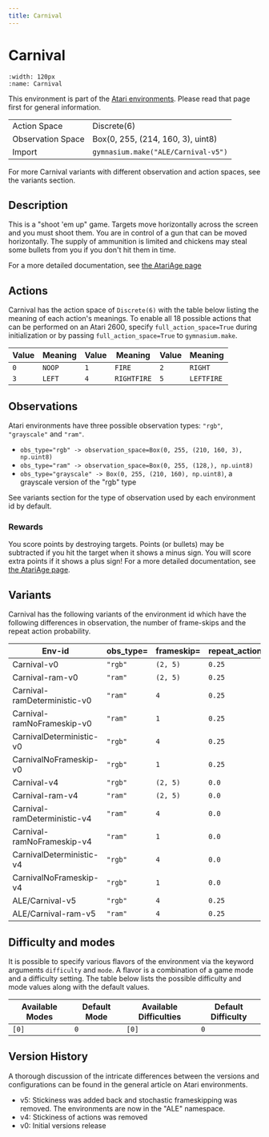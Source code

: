 ```yaml
---
title: Carnival
---
```


# Carnival

```{figure} ../../_static/videos/atari/carnival.gif
:width: 120px
:name: Carnival
```

This environment is part of the <a href='..'>Atari environments</a>. Please read that page first for general information.

|   |   |
|---|---|
| Action Space | Discrete(6) |
| Observation Space | Box(0, 255, (214, 160, 3), uint8) |
| Import | `gymnasium.make("ALE/Carnival-v5")` |

For more Carnival variants with different observation and action spaces, see the variants section.

## Description

This is a "shoot 'em up" game. Targets move horizontally across the screen and you must shoot them. You are in control of a gun that can be moved horizontally. The supply of ammunition is limited and chickens may steal some bullets from you if you don't hit them in time.

For a more detailed documentation, see [the AtariAge page](https://atariage.com/manual_html_page.php?SoftwareID=908)

## Actions

Carnival has the action space of `Discrete(6)` with the table below listing the meaning of each action's meanings.
To enable all 18 possible actions that can be performed on an Atari 2600, specify `full_action_space=True` during
initialization or by passing `full_action_space=True` to `gymnasium.make`.

| Value   | Meaning   | Value   | Meaning     | Value   | Meaning    |
|---------|-----------|---------|-------------|---------|------------|
| `0`     | `NOOP`    | `1`     | `FIRE`      | `2`     | `RIGHT`    |
| `3`     | `LEFT`    | `4`     | `RIGHTFIRE` | `5`     | `LEFTFIRE` |

## Observations

Atari environments have three possible observation types: `"rgb"`, `"grayscale"` and `"ram"`.

- `obs_type="rgb" -> observation_space=Box(0, 255, (210, 160, 3), np.uint8)`
- `obs_type="ram" -> observation_space=Box(0, 255, (128,), np.uint8)`
- `obs_type="grayscale" -> Box(0, 255, (210, 160), np.uint8)`, a grayscale version of the "rgb" type

See variants section for the type of observation used by each environment id by default.

### Rewards

You score points by destroying targets. Points (or bullets) may be subtracted if you hit the target when it shows a minus sign.
You will score extra points if it shows a plus sign!
For a more detailed documentation, see [the AtariAge page](https://atariage.com/manual_html_page.php?SoftwareID=908).

## Variants

Carnival has the following variants of the environment id which have the following differences in observation,
the number of frame-skips and the repeat action probability.

| Env-id                       | obs_type=   | frameskip=   | repeat_action_probability=   |
|------------------------------|-------------|--------------|------------------------------|
| Carnival-v0                  | `"rgb"`     | `(2, 5)`     | `0.25`                       |
| Carnival-ram-v0              | `"ram"`     | `(2, 5)`     | `0.25`                       |
| Carnival-ramDeterministic-v0 | `"ram"`     | `4`          | `0.25`                       |
| Carnival-ramNoFrameskip-v0   | `"ram"`     | `1`          | `0.25`                       |
| CarnivalDeterministic-v0     | `"rgb"`     | `4`          | `0.25`                       |
| CarnivalNoFrameskip-v0       | `"rgb"`     | `1`          | `0.25`                       |
| Carnival-v4                  | `"rgb"`     | `(2, 5)`     | `0.0`                        |
| Carnival-ram-v4              | `"ram"`     | `(2, 5)`     | `0.0`                        |
| Carnival-ramDeterministic-v4 | `"ram"`     | `4`          | `0.0`                        |
| Carnival-ramNoFrameskip-v4   | `"ram"`     | `1`          | `0.0`                        |
| CarnivalDeterministic-v4     | `"rgb"`     | `4`          | `0.0`                        |
| CarnivalNoFrameskip-v4       | `"rgb"`     | `1`          | `0.0`                        |
| ALE/Carnival-v5              | `"rgb"`     | `4`          | `0.25`                       |
| ALE/Carnival-ram-v5          | `"ram"`     | `4`          | `0.25`                       |

## Difficulty and modes

It is possible to specify various flavors of the environment via the keyword arguments `difficulty` and `mode`.
A flavor is a combination of a game mode and a difficulty setting. The table below lists the possible difficulty and mode values
along with the default values.

| Available Modes   | Default Mode   | Available Difficulties   | Default Difficulty   |
|-------------------|----------------|--------------------------|----------------------|
| `[0]`             | `0`            | `[0]`                    | `0`                  |

## Version History

A thorough discussion of the intricate differences between the versions and configurations can be found in the general article on Atari environments.

* v5: Stickiness was added back and stochastic frameskipping was removed. The environments are now in the "ALE" namespace.
* v4: Stickiness of actions was removed
* v0: Initial versions release
